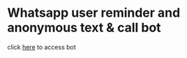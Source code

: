 # Whatsapp user reminder and anonymous text & call bot

click [here](https://wa.me/+14155238886?text=join%20dream-gather) to access bot
